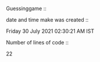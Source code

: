 Guessinggame ::
 
date and time make was created ::
 
Friday 30 July 2021 02:30:21 AM IST
 
Number of lines of code ::
 
22
